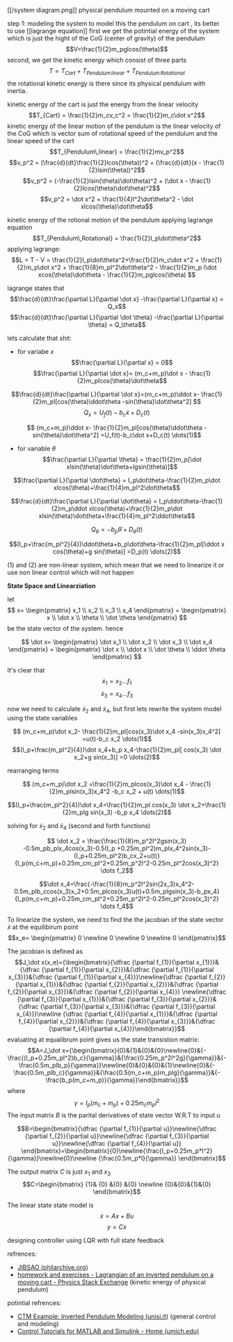 
[[/system diagram.png]]
physical pendulum mounted on a moving cart 

step 1: modeling the system
to model this the pendulum on cart , its better to use  [[lagrange equation]] 
first we get the potintial energy of the system which is just the hight of the CoG (center of gravity) of the pendulum
$$V=\frac{1}{2}m_pglcos(\theta)$$
second, we get the kinetic energy which consist of three parts
$$T=T_{Cart} + T_{Pendulum\,linear} + T_{Pendulum\,Rotational}$$
the rotational kinetic energy is there since its physical pendulum with inertia.

kinetic energy of the cart is just the energy from the linear velocity
$$T_{Cart} = \frac{1}{2}m_cv_c^2 = \frac{1}{2}m_c\dot x^2$$
kinetic energy of the linear motion of the  pendulum is the linear velocity of the CoG which is vector sum of rotational speed of the pendulum and the linear speed of the cart
$$T_{Pendulum\,linear} = \frac{1}{2}mv_p^2$$
$$v_p^2 = (\frac{d}{dt}\frac{1}{2}lcos(\theta))^2 + (\frac{d}{dt}(x - \frac{1}{2}lsin(\theta))^2$$
$$v_p^2 = (-\frac{1}{2}lsin(\theta)\dot\theta)^2 + (\dot x - \frac{1}{2}lcos(\theta)\dot\theta)^2$$
$$v_p^2 = \dot x^2 + \frac{1}{4}l^2\dot\theta^2 - \dot xlcos(\theta)\dot\theta$$

kinetic energy of the rotional motion of the  pendulum applying lagrange equation
$$T_{Pendulum\,Rotational} = \frac{1}{2}I_p\dot\theta^2$$
applying lagrange:
$$L = T - V = \frac{1}{2}I_p\dot\theta^2+\frac{1}{2}m_c\dot x^2 + \frac{1}{2}m_p\dot x^2 + \frac{1}{8}m_pl^2\dot\theta^2 - \frac{1}{2}m_p l\dot xcos(\theta)\dot\theta - \frac{1}{2}m_pglcos(\theta) $$ 

lagrange states that $$\frac{d}{dt}\frac{\partial L}{\partial \dot x} -\frac{\partial L}{\partial x} = Q_x$$
$$\frac{d}{dt}\frac{\partial L}{\partial \dot \theta} -\frac{\partial L}{\partial \theta} = Q_\theta$$

lets calculate that shit:
- for variabe $x$
$$\frac{\partial L}{\partial x} = 0$$
$$\frac{\partial L}{\partial \dot x}= (m_c+m_p)\dot x - \frac{1}{2}m_plcos(\theta)\dot\theta$$

$$\frac{d}{dt}\frac{\partial L}{\partial \dot x}=(m_c+m_p)\ddot x- \frac{1}{2}m_pl[cos(\theta)\ddot\theta -sin(\theta)\dot\theta^2] $$
$$Q_x=U_f(t)-b_c\dot x+D_c(t)$$

$$ (m_c+m_p)\ddot x- \frac{1}{2}m_pl[cos(\theta)\ddot\theta -sin(\theta)\dot\theta^2] =U_f(t)-b_c\dot x+D_c(t) \dots(1)$$

- for variable $\theta$ 
$$\frac{\partial L}{\partial \theta} = \frac{1}{2}m_p[\dot xlsin(\theta)\dot\theta+lgsin(\theta)]$$

$$\frac{\partial L}{\partial \dot\theta} = I_p\dot\theta-\frac{1}{2}m_p\dot xlcos(\theta)+\frac{1}{4}m_pl^2\dot\theta$$

$$\frac{d}{dt}\frac{\partial L}{\partial \dot\theta} = I_p\ddot\theta-\frac{1}{2}m_p\ddot xlcos(\theta)+\frac{1}{2}m_p\dot xlsin(\theta)\dot\theta+\frac{1}{4}m_pl^2\ddot\theta$$

$$Q_\theta=-b_p\dot\theta+D_\theta(t)$$

$$(I_p+\frac{m_pl^2}{4})\ddot\theta+b_p\dot\theta-\frac{1}{2}m_pl[\ddot x cos(\theta)+g sin(\theta)] =D_p(t) \dots(2)$$


(1) and (2) are non-linear system, which mean that we need to linearize it or use non linear control which will not happen

**State Space and Linearziation**

let $$ x= \begin{pmatrix} x_1 \\ x_2 \\ x_3 \\ x_4 \end{pmatrix} = \begin{pmatrix} x \\ \dot x \\ \theta \\ \dot \theta \end{pmatrix} $$
be the state vector of the system. hence 

$$ \dot x= \begin{pmatrix} \dot x_1 \\ \dot x_2 \\ \dot x_3 \\ \dot x_4 \end{pmatrix} = \begin{pmatrix} \dot x \\ \ddot x \\ \dot \theta \\ \ddot \theta \end{pmatrix} $$

It's clear that 
$$ \dot x_1 = x_2 \dots f_1 $$$$ \dot x_3=x_4 \dots f_3$$

now we need to calculate $\dot x_2$ and $\dot x_4$, but first lets rewrite the system model using the state variables 

$$ (m_c+m_p)\dot x_2- \frac{1}{2}m_pl[cos(x_3)\dot x_4 -sin(x_3)x_4^2] =u(t)-b_c x_2 \dots(1)$$
$$(I_p+\frac{m_pl^2}{4})\dot x_4+b_p x_4-\frac{1}{2}m_pl[ cos(x_3) \dot x_2+g sin(x_3)] =0 \dots(2)$$

rearranging terms

$$ (m_c+m_p)\dot x_2 =\frac{1}{2}m_plcos(x_3)\dot x_4 - \frac{1}{2}m_plsin(x_3)x_4^2 -b_c x_2 + u(t) \dots(1)$$

$$(I_p+\frac{m_pl^2}{4})\dot x_4=\frac{1}{2}m_pl cos(x_3) \dot x_2+\frac{1}{2}m_plg sin(x_3) -b_p x_4 \dots(2)$$

solving for $\dot x_2$ and $\dot x_4$  (second and forth functions)

$$ \dot x_2 = \frac{\frac{1}{8}m_p^2l^2gsin(x_3) -0.5m_pb_plx_4cos(x_3)-0.5(I_p +0.25m_pl^2)m_plx_4^2sin(x_3)-(I_p+0.25m_pl^2)b_cx_2+u(t)}{I_p(m_c+m_p)+0.25m_cm_pl^2+0.25m_p^2l^2-0.25m_pl^2cos(x_3)^2} \dots f_2$$

$$\dot x_4=\frac{-\frac{1}{8}m_p^2l^2sin(2x_3)x_4^2-0.5m_plb_ccos(x_3)x_2+0.5m_plcos(x_3)u(t)+0.5m_plgsin(x_3)-b_px_4}{I_p(m_c+m_p)+0.25m_cm_pl^2+0.25m_p^2l^2-0.25m_pl^2cos(x_3)^2} \dots f_4$$

To linearize the system, we need to find the the jacobian of the state vector $\dot x$ at the equilibirum point 
$$x_e= \begin{pmatrix} 0 \newline 0 \newline 0 \newline 0 \end{pmatrix}$$
 
The jacobian is defined as 
$$J_\dot x(x_e)={\begin{bmatrix}{\dfrac {\partial f_{1}}{\partial x_{1}}}&{\dfrac {\partial f_{1}}{\partial x_{2}}}&{\dfrac {\partial f_{1}}{\partial x_{3}}}&{\dfrac {\partial f_{1}}{\partial x_{4}}}\newline{\dfrac {\partial f_{2}}{\partial x_{1}}}&{\dfrac {\partial f_{2}}{\partial x_{2}}}&{\dfrac {\partial f_{2}}{\partial x_{3}}}&{\dfrac {\partial f_{2}}{\partial x_{4}}} \newline{\dfrac {\partial f_{3}}{\partial x_{1}}}&{\dfrac {\partial f_{3}}{\partial x_{2}}}&{\dfrac {\partial f_{3}}{\partial x_{3}}}&{\dfrac {\partial f_{3}}{\partial x_{4}}}\newline {\dfrac {\partial f_{4}}{\partial x_{1}}}&{\dfrac {\partial f_{4}}{\partial x_{2}}}&{\dfrac {\partial f_{4}}{\partial x_{3}}}&{\dfrac {\partial f_{4}}{\partial x_{4}}}\end{bmatrix}}$$
evaluating at equalibrum point gives us the state transistion matrix:
$$A=J_\dot x={\begin{bmatrix}{0}&{1}&{0}&{0}\newline{0}&{-\frac{(I_p+0.25m_pl^2)b_c}{\gamma}}&{\frac{0.25m_p^2l^2g}{\gamma}}&{-\frac{0.5m_plb_p}{\gamma}}\newline{0}&{0}&{0}&{1}\newline{0}&{-\frac{0.5m_plb_c}{\gamma}}&{\frac{0.5(m_c+m_p)m_plg}{\gamma}}&{-\frac{b_p(m_c+m_p)}{\gamma}}\end{bmatrix}}$$
where $$\gamma = I_p(m_c+m_p)+0.25m_cm_pl^2$$
The input matrix $B$ is the parital derivatives of state vector W.R.T to input $u$ 

$$B=\begin{bmatrix}{\dfrac {\partial f_{1}}{\partial u}}\newline{\dfrac {\partial f_{2}}{\partial u}}\newline{\dfrac {\partial f_{3}}{\partial u}}\newline{\dfrac {\partial f_{4}}{\partial u}} \end{bmatrix}=\begin{bmatrix}{0}\newline{\frac{I_p+0.25m_p*l^2}{\gamma}}\newline{0}\newline {\frac{0.5m_p*l}{\gamma}} \end{bmatrix}$$

The output matrix $C$  is just $x_1$ and $x_3$
$$C=\begin{bmatrix} {1}& {0} &{0} &{0} \newline {0}&{0}&{1}&{0} \end{bmatrix}$$


The linear state state model is
$$\dot x=Ax+Bu$$
$$y=Cx$$


designing controller using LQR with full state feedback



refrences:
- [JIBSAO (philarchive.org)](https://philarchive.org/archive/JIBSAO) 
- [homework and exercises - Lagrangian of an inverted pendulum on a moving cart - Physics Stack Exchange](https://physics.stackexchange.com/questions/550033/lagrangian-of-an-inverted-pendulum-on-a-moving-cart) (kinetic energy of physical pendulum)


potintial refrences:
- [CTM Example: Inverted Pendulum Modeling (unisi.it)](https://www3.diism.unisi.it/~control/ctm/examples/pend/invpen.html) (general control and modeling)
- [Control Tutorials for MATLAB and Simulink - Home (umich.edu)](https://ctms.engin.umich.edu/CTMS/index.php?aux=Home)

